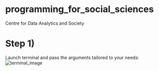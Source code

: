 # programming_for_social_sciences
Centre for Data Analytics and Society

# Step 1)
Launch terminal and pass the arguments tailored to your needs:
![terminal_image]()
